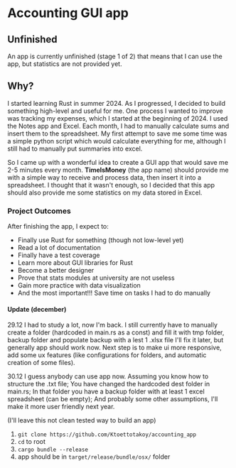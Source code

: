 # Accounting GUI app

## Unfinished
An app is currently unfinished (stage 1 of 2) that means that I can use the app, but statistics are not provided yet.

## Why?
I started learning Rust in summer 2024. As I progressed, I decided to build something high-level and useful for me.
One process I wanted to improve was tracking my expenses, which I started at the beginning of 2024. I used the Notes app and Excel. Each month, I had to manually calculate sums and insert them to the spreadsheet. My first attempt to save me some time was a simple python script which would calculate everything for me, although
I still had to manually put summaries into excel.

So I came up with a wonderful idea to create a GUI app that would save me 2-5 minutes every month. **TimeIsMoney** (the app name) should provide me with a simple way to receive and process data, then insert it into a spreadsheet. I thought that it wasn't enough, so I decided that this app should also provide me some statistics on my data stored in Excel.

### Project Outcomes
After finishing the app, I expect to:
- Finally use Rust for something (though not low-level yet)
- Read a lot of documentation
- Finally have a test coverage
- Learn more about GUI libraries for Rust
- Become a better designer
- Prove that stats modules at university are not useless
- Gain more practice with data visualization
- And the most important!!! Save time on tasks I had to do manually

#### Update (december)
29.12
I had to study a lot, now I'm back.
I still currently have to manually create a folder (hardcoded in main.rs as a const) and fill it with tmp folder, backup folder and populate backup with a lest 1 .xlsx file
I'll fix it later, but generally app should work now.
Next step is to make ui more responsive, add some ux features (like configurations for folders, and automatic creation of some files).

30.12
I guess anybody can use app now. Assuming you know how to structure the .txt file; You have changed the hardcoded dest folder in main.rs; In that folder you have a backup folder with at least 1 excel spreadsheet (can be empty); And
probably some other assumptions, I'll make it more user friendly next year.

(I'll leave this not clean tested way to build an app)
1. `git clone https://github.com/Ktoettotakoy/accounting_app`
2. `cd` to root
3. `cargo bundle --release`
4. app should be in `target/release/bundle/osx/` folder
